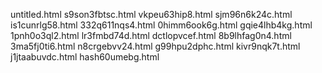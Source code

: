untitled.html
s9son3fbtsc.html
vkpeu63hip8.html
sjm96n6k24c.html
is1cunrlg58.html
332q611nqs4.html
0himm6ook6g.html
gqie4lhb4kg.html
1pnh0o3ql2.html
lr3fmbd74d.html
dctlopvcef.html
8b9lhfag0n4.html
3ma5fj0ti6.html
n8crgebvv24.html
g99hpu2dphc.html
kivr9nqk7t.html
j1jtaabuvdc.html
hash60umebg.html